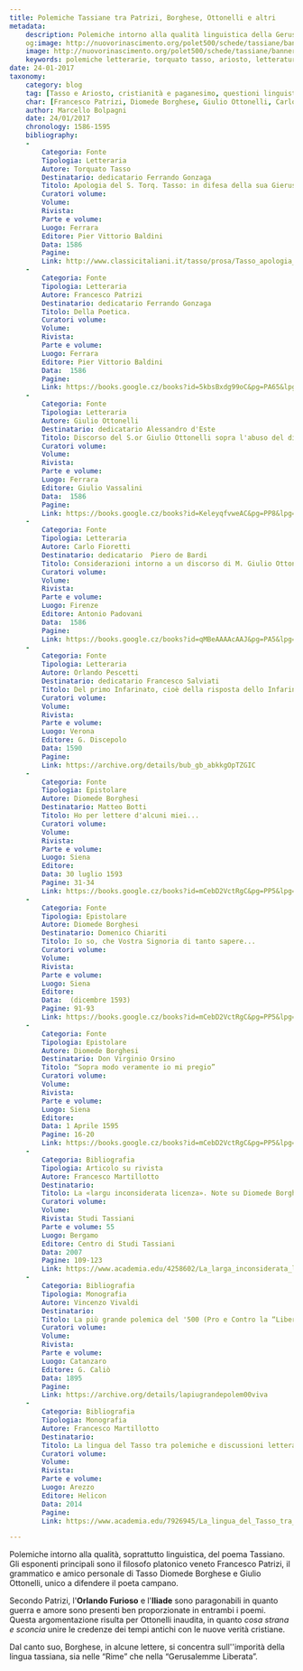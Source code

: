 ```yaml
---
title: Polemiche Tassiane tra Patrizi, Borghese, Ottonelli e altri
metadata:
	description: Polemiche intorno alla qualità linguistica della Gerusalemme.Gli esponenti principali sono Francesco Patrizi, Diomede Borghese, Giulio Ottonelli e Tasso stesso.
	og:image: http://nuovorinascimento.org/polet500/schede/tassiane/banner-fb.jpg
	image: http://nuovorinascimento.org/polet500/schede/tassiane/banner-fb.jpg
	keywords: polemiche letterarie, torquato tasso, ariosto, letteratura italiana del cinquecento
date: 24-01-2017
taxonomy:
	category: blog
    tag: [Tasso e Ariosto, cristianità e paganesimo, questioni linguistiche, purezza del toscano]
    char: [Francesco Patrizi, Diomede Borghese, Giulio Ottonelli, Carlo Fioretti, Orlando Pescetti]
    author: Marcello Bolpagni
    date: 24/01/2017
    chronology: 1586-1595
    bibliography:
	-
	    Categoria: Fonte
	    Tipologia: Letteraria
	    Autore: Torquato Tasso
	    Destinatario: dedicatario Ferrando Gonzaga
	    Titolo: Apologia del S. Torq. Tasso: in difesa della sua Gierusalemme liberata, a gli accademici della Crvsca. 
	    Curatori volume: 
	    Volume: 
	    Rivista: 
	    Parte e volume: 
	    Luogo: Ferrara
	    Editore: Pier Vittorio Baldini
	    Data: 1586
	    Pagine: 
	    Link: http://www.classicitaliani.it/tasso/prosa/Tasso_apologia_Gerusalemme.htm
	-
	    Categoria: Fonte
	    Tipologia: Letteraria
	    Autore: Francesco Patrizi
	    Destinatario: dedicatario Ferrando Gonzaga
	    Titolo: Della Poetica.
	    Curatori volume: 
	    Volume: 
	    Rivista: 
	    Parte e volume: 
	    Luogo: Ferrara
	    Editore: Pier Vittorio Baldini
	    Data:  1586
	    Pagine: 
	    Link: https://books.google.cz/books?id=5kbsBxdg99oC&pg=PA65&lpg=PA65&dq=francesco+patrizi+della+poetica&source=bl&ots=Whr3IU9R8f&sig=z4VuIOt2ApvMSK0zle3P1N1LWbg&hl=cs&sa=X&ved=0ahUKEwimlZWnj-LQAhXClCwKHZWKC-AQ6AEIUzAI#v=onepage&q=francesco%20patrizi%20della%20poetica&f=false
	-
	    Categoria: Fonte
	    Tipologia: Letteraria
	    Autore: Giulio Ottonelli
	    Destinatario: dedicatario Alessandro d'Este
	    Titolo: Discorso del S.or Giulio Ottonelli sopra l'abuso del dire Sua Santità, Sua Maestà Sua Altezza, senza nominare il Papa, l'Imperatore, il Principe. Con le difese della Gierusalemme Liberata del Signor Torq. Tasso dall'opposizione degli Accademici della Crusca.
	    Curatori volume: 
	    Volume: 
	    Rivista: 
	    Parte e volume: 
	    Luogo: Ferrara
	    Editore: Giulio Vassalini
	    Data:  1586
	    Pagine: 
	    Link: https://books.google.cz/books?id=KeleyqfvweAC&pg=PP8&lpg=PP8&dq=GIulio+Ottonelli&source=bl&ots=n6egaWHzQ2&sig=Vway2V-NKQiKn3n6OpEhhguafHk&hl=cs&sa=X&ved=0ahUKEwij-7KGkeLQAhXHBBoKHbUbBgoQ6AEIUTAL#v=onepage&q=GIulio%20Ottonelli&f=false
	-
	    Categoria: Fonte
	    Tipologia: Letteraria
	    Autore: Carlo Fioretti
	    Destinatario: dedicatario  Piero de Bardi
	    Titolo: Considerazioni intorno a un discorso di M. Giulio Ottonelli da Fanano sopra ad alcune dispute dietro la Gierusalèm di Torq. Tasso.
	    Curatori volume: 
	    Volume: 
	    Rivista: 
	    Parte e volume: 
	    Luogo: Firenze
	    Editore: Antonio Padovani
	    Data:  1586
	    Pagine: 
	    Link: https://books.google.cz/books?id=qMBeAAAAcAAJ&pg=PA5&lpg=PA5&dq=Considerazioni+intorno+a+un+discorso+di+M.+Giulio+Ottonelli+da+Fanano+sopra+ad+alcune+dispute+dietro+la+Gierusal%C3%A8m+di+Torq.+Tasso.&source=bl&ots=r4q5TubfQH&sig=wwtriT_oRV-tKrHjIFwiQdhEuhM&hl=cs&sa=X&ved=0ahUKEwi17sefhYjRAhWHtBQKHQPUDFwQ6AEIGzAA#v=onepage&q=Considerazioni%20intorno%20a%20un%20discorso%20di%20M.%20Giulio%20Ottonelli%20da%20Fanano%20sopra%20ad%20alcune%20dispute%20dietro%20la%20Gierusal%C3%A8m%20di%20Torq.%20Tasso.&f=false
	-
	    Categoria: Fonte
	    Tipologia: Letteraria
	    Autore: Orlando Pescetti
	    Destinatario: dedicatario Francesco Salviati
	    Titolo: Del primo Infarinato, cioè della risposta dello Infarinato Accademico della Crusca all'Apologia di Torquato Tasso difesa d'Orlando Pescetti contro allo eccellentiss. sig. Giulio Guastauino
	    Curatori volume: 
	    Volume: 
	    Rivista: 
	    Parte e volume: 
	    Luogo: Verona
	    Editore: G. Discepolo
	    Data: 1590
	    Pagine: 
	    Link: https://archive.org/details/bub_gb_abkkgOpTZGIC
	-
	    Categoria: Fonte
	    Tipologia: Epistolare
	    Autore: Diomede Borghesi
	    Destinatario: Matteo Botti  
	    Titolo: Ho per lettere d'alcuni miei...
	    Curatori volume: 
	    Volume: 
	    Rivista: 
	    Parte e volume: 
	    Luogo: Siena
	    Editore: 
	    Data: 30 luglio 1593
	    Pagine: 31-34
	    Link: https://books.google.cz/books?id=mCebD2VctRgC&pg=PP5&lpg=PP5&dq=diomede+borghese+lettere+discorsive&source=bl&ots=o8XaIpGAf1&sig=sV18RBqynIpbStwqHFO5awbMIDo&hl=cs&sa=X&ved=0ahUKEwiinKrGh4jRAhVFbBoKHR7LB4EQ6AEIKjAD#v=onepage&q=ardito&f=false
	-
	    Categoria: Fonte
	    Tipologia: Epistolare
	    Autore: Diomede Borghesi
	    Destinatario: Domenico Chiariti
	    Titolo: Io so, che Vostra Signoria di tanto sapere...
	    Curatori volume: 
	    Volume: 
	    Rivista: 
	    Parte e volume: 
	    Luogo: Siena
	    Editore: 
	    Data:  (dicembre 1593)
	    Pagine: 91-93
	    Link: https://books.google.cz/books?id=mCebD2VctRgC&pg=PP5&lpg=PP5&dq=diomede+borghese+lettere+discorsive&source=bl&ots=o8XaIpGAf1&sig=sV18RBqynIpbStwqHFO5awbMIDo&hl=cs&sa=X&ved=0ahUKEwiinKrGh4jRAhVFbBoKHR7LB4EQ6AEIKjAD#v=onepage&q=oscure&f=false
	-
	    Categoria: Fonte
	    Tipologia: Epistolare
	    Autore: Diomede Borghesi
	    Destinatario: Don Virginio Orsino 
	    Titolo: “Sopra modo veramente io mi pregio”
	    Curatori volume: 
	    Volume: 
	    Rivista: 
	    Parte e volume: 
	    Luogo: Siena
	    Editore: 
	    Data: 1 Aprile 1595
	    Pagine: 16-20
	    Link: https://books.google.cz/books?id=mCebD2VctRgC&pg=PP5&lpg=PP5&dq=diomede+borghese+lettere+discorsive&source=bl&ots=o8XaIpGAf1&sig=sV18RBqynIpbStwqHFO5awbMIDo&hl=cs&sa=X&ved=0ahUKEwiinKrGh4jRAhVFbBoKHR7LB4EQ6AEIKjAD#v=onepage&q=falli&f=false
	-
	    Categoria: Bibliografia
	    Tipologia: Articolo su rivista
	    Autore: Francesco Martillotto
	    Destinatario: 
	    Titolo: La «largu inconsiderata licenza». Note su Diomede Borghesi censore del Tasso
	    Curatori volume: 
	    Volume: 
	    Rivista: Studi Tassiani
	    Parte e volume: 55
	    Luogo: Bergamo
	    Editore: Centro di Studi Tassiani
	    Data: 2007
	    Pagine: 109-123
	    Link: https://www.academia.edu/4258602/La_larga_inconsiderata_licenza_._Note_su_Diomede_Borghesi_censore_del_Tasso_in_Studi_tassiani_n._55_2007_pp._107-123_ISSN_1123-4490
	-
	    Categoria: Bibliografia
	    Tipologia: Monografia
	    Autore: Vincenzo Vivaldi
	    Destinatario: 
	    Titolo: La più grande polemica del '500 (Pro e Contro la “Liberata” e il “Furioso”)
	    Curatori volume: 
	    Volume: 
	    Rivista: 
	    Parte e volume: 
	    Luogo: Catanzaro
	    Editore: G. Caliò
	    Data: 1895
	    Pagine: 
	    Link: https://archive.org/details/lapiugrandepolem00viva
	-
	    Categoria: Bibliografia
	    Tipologia: Monografia
	    Autore: Francesco Martillotto
	    Destinatario: 
	    Titolo: La lingua del Tasso tra polemiche e discussioni letterarie
	    Curatori volume: 
	    Volume: 
	    Rivista: 
	    Parte e volume: 
	    Luogo: Arezzo
	    Editore: Helicon
	    Data: 2014
	    Pagine: 
	    Link: https://www.academia.edu/7926945/La_lingua_del_Tasso_tra_polemiche_e_discussioni_letterarie_Poppi_Arezzo_Edizioni_Helicon_2014_pp._56_ISBN_9788864662701

---
```


Polemiche intorno alla qualità, soprattutto linguistica, del poema Tassiano. Gli esponenti principali sono il filosofo platonico veneto Francesco Patrizi, il grammatico e amico personale di Tasso Diomede Borghese e Giulio Ottonelli, unico a difendere il poeta campano. 

Secondo Patrizi, l'**Orlando Furioso** e l'**Iliade** sono paragonabili in quanto guerra e amore sono presenti ben proporzionate in entrambi i poemi. Questa argomentazione risulta per Ottonelli inaudita, in quanto *cosa strana e sconcia* unire le credenze dei tempi antichi con le nuove verità cristiane. 

Dal canto suo, Borghese, in alcune lettere, si concentra sull''imporità della lingua tassiana, sia nelle “Rime” che nella “Gerusalemme Liberata”.
